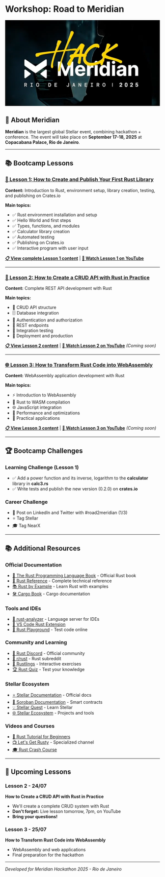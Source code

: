 # Workshop: Road to Meridian

![Hack Meridian](assets/hack-meridian.png)

## 🎯 About Meridian
**Meridian** is the largest global Stellar event, combining hackathon + conference. The event will take place on **September 17-18, 2025** at **Copacabana Palace, Rio de Janeiro**.

---

## 📚 Bootcamp Lessons

### [📖 Lesson 1: How to Create and Publish Your First Rust Library](./lesson1/README.md)
**Content:** Introduction to Rust, environment setup, library creation, testing, and publishing on Crates.io

**Main topics:**
- ✅ Rust environment installation and setup
- ✅ Hello World and first steps
- ✅ Types, functions, and modules
- ✅ Calculator library creation
- ✅ Automated testing
- ✅ Publishing on Crates.io
- ✅ Interactive program with user input

**[📋 View complete Lesson 1 content](./lesson1/README.md)** | **[🎥 Watch Lesson 1 on YouTube](https://www.youtube.com/watch?v=aF98JOeoKV8&ab_channel=NearX)**

---

### [🚀 Lesson 2: How to Create a CRUD API with Rust in Practice](./lesson2/README.md)
**Content:** Complete REST API development with Rust

**Main topics:**
- 🔄 CRUD API structure
- 🗄️ Database integration
- 🔐 Authentication and authorization
- 📡 REST endpoints
- 🧪 Integration testing
- 🚀 Deployment and production

**[📋 View Lesson 2 content](./lesson2/README.md)** | **[🎥 Watch Lesson 2 on YouTube](https://www.youtube.com/watch?v=XozUaYcCQoo&t=2s&ab_channel=NearX)** *(Coming soon)*

---

### [🌐 Lesson 3: How to Transform Rust Code into WebAssembly](./lesson3/README.md)
**Content:** WebAssembly application development with Rust

**Main topics:**
- ⚡ Introduction to WebAssembly
- 🔧 Rust to WASM compilation
- 🌐 JavaScript integration
- 🚀 Performance and optimizations
- 🎯 Practical applications

**[📋 View Lesson 3 content](./lesson3/README.md)** | **[🎥 Watch Lesson 3 on YouTube](https://www.youtube.com/watch?v=vcP9JGYUZHo&ab_channel=NearX)** *(Coming soon)*

---

## 🏆 Bootcamp Challenges

### Learning Challenge (Lesson 1)
- ✅ Add a power function and its inverse, logarithm to the **calculator** library in **calc3.rs**
- ✅ Write tests and publish the new version (0.2.0) on **crates.io**

### Career Challenge
- 📱 Post on LinkedIn and Twitter with #road2meridian (1/3)
- ⭐ Tag Stellar
- 🎓 Tag NearX

---

## 📚 Additional Resources

### **Official Documentation**
- [📖 The Rust Programming Language Book](https://doc.rust-lang.org/book/) - Official Rust book
- [🔧 Rust Reference](https://doc.rust-lang.org/reference/) - Complete technical reference
- [📚 Rust by Example](https://doc.rust-lang.org/rust-by-example/) - Learn Rust with examples
- [🛠️ Cargo Book](https://doc.rust-lang.org/cargo/) - Cargo documentation

### **Tools and IDEs**
- [🦀 rust-analyzer](https://rust-analyzer.github.io/) - Language server for IDEs
- [📝 VS Code Rust Extension](https://marketplace.visualstudio.com/items?itemName=rust-lang.rust-analyzer)
- [🐛 Rust Playground](https://play.rust-lang.org/) - Test code online

### **Community and Learning**
- [💬 Rust Discord](https://discord.gg/rust-lang) - Official community
- [📱 r/rust](https://reddit.com/r/rust) - Rust subreddit
- [🎯 Rustlings](https://github.com/rust-lang/rustlings) - Interactive exercises
- [🏆 Rust Quiz](https://dtolnay.github.io/rust-quiz/) - Test your knowledge

### **Stellar Ecosystem**
- [⭐ Stellar Documentation](https://developers.stellar.org/) - Official docs
- [🔧 Soroban Documentation](https://soroban.stellar.org/) - Smart contracts
- [💡 Stellar Quest](https://quest.stellar.org/) - Learn Stellar
- [🌐 Stellar Ecosystem](https://www.stellar.org/ecosystem) - Projects and tools

### **Videos and Courses**
- [🎥 Rust Tutorial for Beginners](https://www.youtube.com/watch?v=zF34dRivLOw)
- [📺 Let's Get Rusty](https://www.youtube.com/c/LetsGetRusty) - Specialized channel
- [🎓 Rust Crash Course](https://www.youtube.com/watch?v=zF34dRivLOw)

---

## 📅 Upcoming Lessons

### **Lesson 2 - 24/07**
**How to Create a CRUD API with Rust in Practice**
- We'll create a complete CRUD system with Rust
- **Don't forget:** Live lesson tomorrow, 7pm, on YouTube
- **Bring your questions!**

### **Lesson 3 - 25/07**
**How to Transform Rust Code into WebAssembly**
- WebAssembly and web applications
- Final preparation for the hackathon

---

*Developed for Meridian Hackathon 2025 - Rio de Janeiro*
